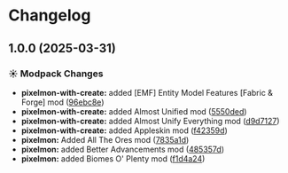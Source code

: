 # Changelog

## 1.0.0 (2025-03-31)


### ☀ Modpack Changes

* **pixelmon-with-create:** added [EMF] Entity Model Features [Fabric & Forge] mod ([96ebc8e](https://github.com/JaronZ/modpacks/commit/96ebc8e224703439ca75ddbbaf28687be0b2358c))
* **pixelmon-with-create:** added Almost Unified mod ([5550ded](https://github.com/JaronZ/modpacks/commit/5550dedf60db97fb018cae3ff7ade8fe6217f7b8))
* **pixelmon-with-create:** added Almost Unify Everything mod ([d9d7127](https://github.com/JaronZ/modpacks/commit/d9d7127632f8a6638b933b8a17e4bf9d83c6e9f1))
* **pixelmon-with-create:** added Appleskin mod ([f42359d](https://github.com/JaronZ/modpacks/commit/f42359dee455385342a9771026d1d46fcb2ad968))
* **pixelmon:** Added All The Ores mod ([7835a1d](https://github.com/JaronZ/modpacks/commit/7835a1d197603708fb40008c9860f7d6c40f8c17))
* **pixelmon:** added Better Advancements mod ([485357d](https://github.com/JaronZ/modpacks/commit/485357d603a7065eb8d4fd6c5062c41862f01d11))
* **pixelmon:** added Biomes O' Plenty mod ([f1d4a24](https://github.com/JaronZ/modpacks/commit/f1d4a24e38d24e5238a67e4d7a37152aa85943bb))
